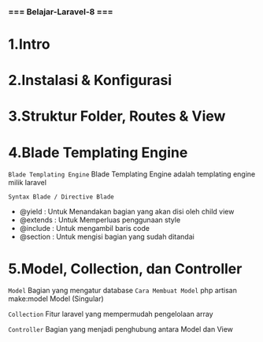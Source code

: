 ### === Belajar-Laravel-8 === ###

# 1.Intro

# 2.Instalasi & Konfigurasi 

# 3.Struktur Folder, Routes & View

# 4.Blade Templating Engine

`Blade Templating Engine`
Blade Templating Engine adalah templating engine milik laravel

`Syntax Blade / Directive Blade`
 - @yield : Untuk Menandakan bagian yang akan disi oleh child view
 - @extends : Untuk Memperluas penggunaan style
 - @include : Untuk mengambil baris code 
 - @section : Untuk mengisi bagian yang sudah ditandai 

# 5.Model, Collection, dan Controller

`Model`
Bagian yang mengatur database
`Cara Membuat Model`
php artisan make:model Model (Singular)

`Collection`
Fitur laravel yang mempermudah pengelolaan array

`Controller`
Bagian yang menjadi penghubung antara Model dan View  